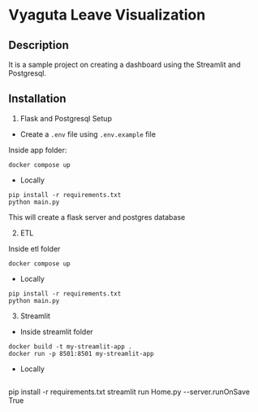 # Vyaguta Leave Visualization

## Description
It is a sample project on creating a dashboard using the Streamlit and Postgresql.

## Installation

1. Flask and Postgresql Setup
- Create a `.env` file using `.env.example` file

Inside app folder:
```
docker compose up
```

- Locally

```
pip install -r requirements.txt
python main.py
```

This will create a flask server and postgres database

2. ETL

Inside etl folder
```
docker compose up
```

- Locally

```
pip install -r requirements.txt
python main.py
```

3. Streamlit

- Inside streamlit folder 

```
docker build -t my-streamlit-app .
docker run -p 8501:8501 my-streamlit-app

```
- Locally

```
```
pip install -r requirements.txt
streamlit run Home.py --server.runOnSave True
```

